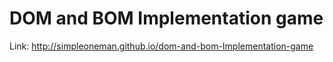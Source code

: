 # DOM and BOM Implementation game
Link: http://simpleoneman.github.io/dom-and-bom-Implementation-game
